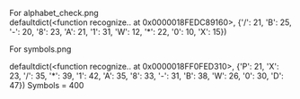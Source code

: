 For alphabet_check.png  
defaultdict(<function recognize.<locals>.<lambda> at 0x0000018FEDC89160>, {'/': 21, 'B': 25, '-': 20, '8': 23, 'A': 21, '1': 31, 'W': 12, '*': 22, '0': 10, 'X': 15})

For symbols.png

defaultdict(<function recognize.<locals>.<lambda> at 0x0000018FF0FED310>, {'P': 21, 'X': 23, '/': 35, '*': 39, '1': 42, 'A': 35, '8': 33, '-': 31, 'B': 38, 'W': 26, '0': 30, 'D': 47})
Symbols = 400


